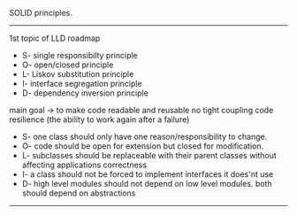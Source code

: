 SOLID principles.
**********************************************************************************************************
1st topic of LLD roadmap


* S- single responsibilty principle
* O- open/closed principle
* L- Liskov substitution principle
* I- interface segregation principle
* D- dependency inversion principle

main goal -> to make code readable and reusable
no tight coupling
code resilience (the ability to work again after a failure)


* S- one class should only have one reason/responsibility to change. 
* O- code should be open for extension but closed for modification.
* L- subclasses should be replaceable with their parent classes without affecting applications correctness
* I- a class should not be forced to implement interfaces it does'nt use
* D- high level modules should not depend on low level modules. both should depend on abstractions


**********************************************************************************************************